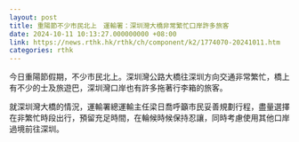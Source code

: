 ```yaml
---
layout: post
title: 重陽節不少市民北上　運輸署：深圳灣大橋非常繁忙口岸許多旅客
date: 2024-10-11 10:13:27.000000000 +08:00
link: https://news.rthk.hk/rthk/ch/component/k2/1774070-20241011.htm
categories: rthk
---
```


今日重陽節假期，不少市民北上。深圳灣公路大橋往深圳方向交通非常繁忙，橋上有不少的士及旅遊巴，深圳灣口岸也有許多拖著行李箱的旅客。

就深圳灣大橋的情況，運輸署總運輸主任梁日喬呼籲市民妥善規劃行程，盡量選擇在非繁忙時段出行，預留充足時間，在輪候時候保持忍讓，同時考慮使用其他口岸過境前往深圳。
